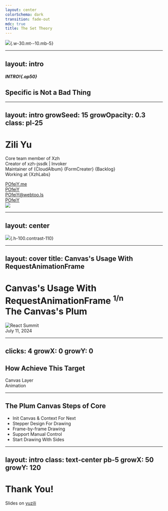 ```yaml
---
layout: center
colorSchema: dark
transition: fade-out
mdc: true
title: The Set Theory
---
```


![](/unplugin.svg){.w-30.mt--10.mb-5}

<!--
各位同事晚上好，很开心又和各位同事在前端技术部落见面，分享技术主题的同时与大家一起交流成长。
-->

---
layout: intro
---

##### INTRO!{.op50}

## Specific is Not a Bad Thing

<!--
不积跬步无以至千里，技术领域的成长道路上，在目前“泛平台化”、“泛集成化”的环境下，我们的开发人员越来越少的时间用于技术基础建设，疲于奔命的测管修复、缝缝补补的维护需求，似乎都忘了没有基础技术能力的研发沉淀，哪来的高楼大厦。

期望越来越多的开发者专注技术基础的建设，成为特别的开发者，优秀的开发者
-->

---
layout: intro
growSeed: 15
growOpacity: 0.3
class: pl-25
---

# Zili Yu

<div class="[&>*]:important-leading-10 opacity-80">

Core team member of Xzh<br>
Creator of xzh-jssdk | Invoker<br>
Maintainer of {CloudAlbum} {FormCreater} {Backlog}<br>
Working at {XzhLabs}<br>

</div>

<div my-10 w-min flex="~ gap-1" items-center justify-center>
  <div i-ri-user-3-line op50 ma text-xl />
  <div><a href="https://github.com/POfeiY" target="_blank" class="border-none! font-300">POfeiY.me</a></div>
  <div i-ri-github-line op50 ma text-xl ml4/>
  <div><a href="https://github.com/POfeiY" target="_blank" class="border-none! font-300">POfeiY</a></div>
  <div i-ri-mastodon-line op50 ma text-xl ml4 />
  <div><a href="https://github.com/POfeiY" target="_blank" class="border-none! font-300">POfeiY@webtoo.ls</a></div>
  <div i-ri-twitter-x-line op50 ma text-xl ml4/>
  <div><a href="https://github.com/POfeiY" target="_blank" class="border-none! font-300">POfeiY</a></div>
</div>

<img src="https://avatars.githubusercontent.com/u/18592121?v=4" rounded-full w-35 abs-tr mt-32 mr-30 />

<div flex="~ gap2">

</div>

<!--
我是任职于技术服务中心兴智汇团队的余自立，主要负责的项目有兴智汇底座JS-SDK、兴智汇通用组件（如云相册、通用表单、统一待办等组件），也常年混迹于开源社区，欢迎各位同事联系我交流技术与感情。

今天由我来为大家分享一例基于canvas与requestAnimation实现的动画效果（绘制仿生树枝）

-->

---
layout: center
---

![](/i18n-ally-hover.png){.h-100.contrast-110}

<!--
使用canvas api绘制一颗小树,树枝的长度、生长角度在一定范围内是随机的（画框边界控制）

使用tldraw工具演示绘制思路，树枝的长度和生长角度都有一定的随机性
-->

---
layout: cover
title: Canvas's Usage With RequestAnimationFrame
---

<h1 flex="~ col">
<div text-2xl origin-top-left transition duration-500 :class="$clicks <= 2 ? 'scale-150' : 'op50'">
  <span v-click>Canvas's Usage With </span>
  <span>RequestAnimationFrame </span>
  <sup v-click>1/n</sup>
</div>
<div mt1 forward:delay-300 v-click>The Canvas's Plum</div>
</h1>

<div abs-br mx-10 my-11 flex="~ col gap-2 items-end" text-left v-click="1">
  <img src="/react-summit.svg" w-22 alt="React Summit" />
  <div text-xs opacity-75>July 11, 2024</div>
</div>

<!--

告诉浏览器——你希望执行一个动画，并且要求浏览器在下次重绘之前调用指定的回调函数更新动画。该方法需要传入一个回调函数作为参数，该回调函数会在浏览器下一次重绘之前执行。

将该API封装到hook中，循环调用生成Canvas树枝分叉，并且支持手动暂停与恢复动画执行。
-->

---
clicks: 4
growX: 0
growY: 0
---

## How Achieve This Target

<div
  v-click="1"
  absolute w-200 h-200 left-20 border="~ gray/50 rounded-full" bg-gray:20 text-5xl
  flex="~ items-center justify-center"
  transition-all duration-500
  :class="$clicks === 4 ? 'scale-100' : 'scale-80'"
>
  Canvas Layer
  <div
    v-click="2"
    absolute w-70 h-70 left-65 top-10 border="~ blue rounded-full"
    bg-blue:20 text-4xl text-blue flex="~ items-center justify-center"
    transition-all duration-500
    :class="$clicks >= 3 ? 'scale-100' : 'scale-80'"
  >
    Animation
  </div>
</div>

<!--

[拓展了解] SVG or Canvas
Canvas 是基于脚本的，通过 JavaScript 指令来动态绘图。而 SVG 则是使用 XML 文档来描述矢量图。

Canvas 提供的绘图能力更底层，适合做到像素级的图形处理，能动态渲染和绘制大数据量的图形。而 SVG 抽象层次更高，声明描述式的接口功能更丰富，内置了大量的图形、滤镜和动画等，方便进行文档元素的维护，也能导出为文件脱离浏览器环境使用。

如果单就图表库的视角来看，选择 Canvas 和 SVG 各有千秋。小画布、大数据量的场景适合用 Canvas，譬如热力图、大数据量的散点图等。如果画布非常大，有缩放、平移等高频的交互，或者移动端对内存占用量非常敏感等场景，可以使用 SVG 的方案。

-->

---

## The Plum Canvas Steps of Core

<div h-100 flex="~ items-center">
<v-clicks>

- Init Canvas & Context For Next
- Stepper Design For Drawing
- Frame-by-frame Drawing
- Support Manual Control
- Start Drawing With Sides

</v-clicks>
</div>

<!--
实现该动画的核心步骤有如下五个步骤：
1、初始化canvas画布和context
2、设计绘制所需的步进动画
3、使用requestAnimationFrame设计帧动画
4、封装hook支持手动启动帧动画
5、随机设置边界出生点

接来下，让我们一起来编码实现

先画一条简单的线试试
-->

---
layout: intro
class: text-center pb-5
growX: 50
growY: 120
---

# Thank You!

Slides on [yuzili](https://github.com/POfeiY/talks.git)

<!--
That's all for my talk, hope you enjoy. Thank you!
-->
